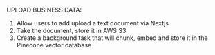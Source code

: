 UPLOAD BUSINESS DATA:

1. Allow users to add upload a text document via Nextjs
2. Take the document, store it in AWS S3
3. Create a background task that will chunk, embed and store it in the Pinecone vector database
